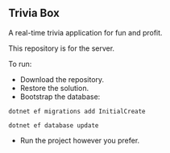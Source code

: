 ## Trivia Box

A real-time trivia application for fun and profit.

This repository is for the server.

To run:

- Download the repository.
- Restore the solution.
- Bootstrap the database:
```
dotnet ef migrations add InitialCreate

dotnet ef database update
```
- Run the project however you prefer.